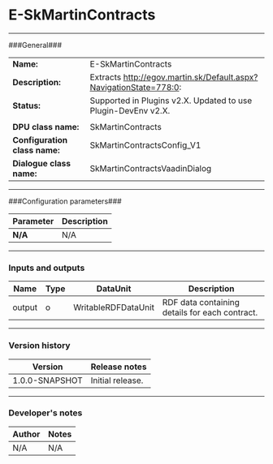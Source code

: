# E-SkMartinContracts #
----------

###General###

|                              |                                                                             |
|------------------------------|-----------------------------------------------------------------------------|
|**Name:**                     |E-SkMartinContracts                                                               |
|**Description:**              |Extracts http://egov.martin.sk/Default.aspx?NavigationState=778:0: |
|**Status:**                   |Supported in Plugins v2.X. Updated to use Plugin-DevEnv v2.X.       |
|                              |                                                                             |
|**DPU class name:**           |SkMartinContracts                                                                | 
|**Configuration class name:** |SkMartinContractsConfig_V1                             |
|**Dialogue class name:**      |SkMartinContractsVaadinDialog                      |

***

###Configuration parameters###

|Parameter                                       |Description                                                              |                                                        
|------------------------------------------------|-------------------------------------------------------------------------|
|**N/A**                                         |N/A                |

***

### Inputs and outputs ###

|Name         |Type           |DataUnit     |Description             |
|-------------|---------------|-------------|------------------------|
|output    |o              |WritableRDFDataUnit  |RDF data containing details for each contract. |

***

### Version history ###

|Version          |Release notes               |
|-----------------|----------------------------|
|1.0.0-SNAPSHOT            |Initial release.|                            


***

### Developer's notes ###

|Author           |Notes                           |
|-----------------|--------------------------------|
|N/A              |N/A                             | 
